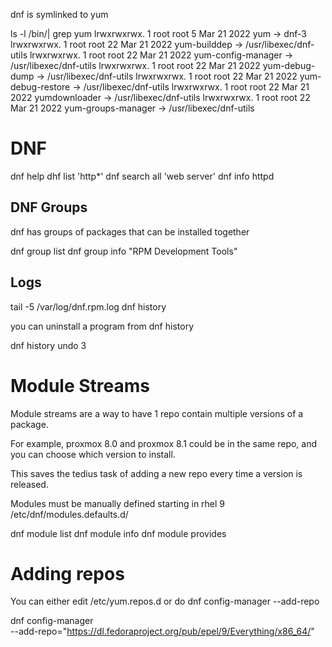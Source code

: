 dnf is symlinked to yum


ls -l /bin/| grep yum
lrwxrwxrwx. 1 root    root           5 Mar 21  2022 yum -> dnf-3
lrwxrwxrwx. 1 root    root          22 Mar 21  2022 yum-builddep -> /usr/libexec/dnf-utils
lrwxrwxrwx. 1 root    root          22 Mar 21  2022 yum-config-manager -> /usr/libexec/dnf-utils
lrwxrwxrwx. 1 root    root          22 Mar 21  2022 yum-debug-dump -> /usr/libexec/dnf-utils
lrwxrwxrwx. 1 root    root          22 Mar 21  2022 yum-debug-restore -> /usr/libexec/dnf-utils
lrwxrwxrwx. 1 root    root          22 Mar 21  2022 yumdownloader -> /usr/libexec/dnf-utils
lrwxrwxrwx. 1 root    root          22 Mar 21  2022 yum-groups-manager -> /usr/libexec/dnf-utils

# DNF

dnf help
dhf list 'http*'
dnf search all 'web server'
dnf info httpd


## DNF Groups

dnf has groups of packages that can be installed together

dnf group list
dnf group info "RPM Development Tools"

## Logs

tail -5 /var/log/dnf.rpm.log
dnf history

you can uninstall a program from dnf history

dnf history undo 3

# Module Streams

Module streams are a way to have 1 repo contain multiple versions of a package. 

For example, proxmox 8.0 and proxmox 8.1 could be in the same repo, and you can choose which version to install.

This saves the tedius task of adding a new repo every time a version is released. 

Modules must be manually defined starting in rhel 9
/etc/dnf/modules.defaults.d/

dnf module list
dnf module info <name>
dnf module provides <package>

# Adding repos

You can either edit /etc/yum.repos.d or do dnf config-manager --add-repo

dnf config-manager \
--add-repo="https://dl.fedoraproject.org/pub/epel/9/Everything/x86_64/"

